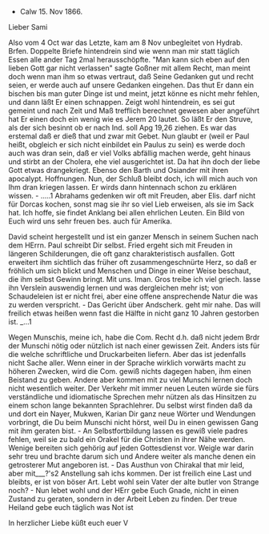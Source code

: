 + Calw 15. Nov 1866.

Lieber Sami

Also vom 4 Oct war das Letzte, kam am 8 Nov unbegleitet von Hydrab. Brfen. Doppelte Briefe hintendrein sind wie wenn man mir statt täglich Essen alle ander Tag 2mal herausschöpfte. "Man kann sich eben auf den lieben Gott gar nicht verlassen" sagte Goßner mit allem Recht, man meint doch wenn man ihm so etwas vertraut, daß Seine Gedanken gut und recht seien, er werde auch auf unsere Gedanken eingehen. Das thut Er dann ein bischen bis man guter Dinge ist und meint, jetzt könne es nicht mehr fehlen, und dann läßt Er einen schnappen. Zeigt wohl hintendrein, es sei gut gemeint und nach Zeit und Maß trefflich berechnet gewesen aber angeführt hat Er einen doch ein wenig wie es Jerem 20 lautet. So läßt Er den Struve, als der sich besinnt ob er nach Ind. soll Apg 19,26 ziehen. Es war das erstemal daß er dieß that und zwar mit Gebet. Nun glaubt er (weil er Paul heißt, obgleich er sich nicht einbildet ein Paulus zu sein) es werde doch auch was dran sein, daß er viel Volks abfällig machen werde, geht hinaus und stirbt an der Cholera, ehe viel ausgerichtet ist. Da hat ihn doch der liebe Gott etwas drangekriegt. Ebenso den Barth und Osiander mit ihren apocalypt. Hoffnungen. Nun, der Schluß bleibt doch, ich will mich auch von Ihm dran kriegen lassen. Er wirds dann hintennach schon zu erklären wissen. - .....1 Abrahams gedenken wir oft mit Freuden, aber Elis. darf nicht für Dorcas kochen, sonst mag sie ihr so viel Lieb erweisen, als sie im Sack hat. Ich hoffe, sie findet Anklang bei allen ehrlichen Leuten. Ein Bild von Euch wird uns sehr freuen bes. auch für Amerika.

David scheint hergestellt und ist ein ganzer Mensch in seinem Suchen nach dem HErrn. Paul schreibt Dir selbst. Fried ergeht sich mit Freuden in längeren Schilderungen, die oft ganz charakteristisch ausfallen. Gott erweitert ihm sichtlich das früher oft zusammengeschnürte Herz, so daß er fröhlich um sich blickt und Menschen und Dinge in einer Weise beschaut, die ihm selbst Gewinn bringt. Mit uns. Iman. Gros treibe ich viel griech. lasse ihn Verslein auswendig lernen und was dergleichen mehr ist; von Schaudeleien ist er nicht frei, aber eine offene ansprechende Natur die was zu werden verspricht. - Das Gericht über Andscherk. geht mir nahe. Das will freilich etwas heißen wenn fast die Hälfte in nicht ganz 10 Jahren gestorben ist. _...1

Wegen Munschis, meine ich, habe die Com. Recht d.h. daß nicht jedem Brdr der Munschi nötig oder nützlich ist nach einer gewissen Zeit. Anders ists für die welche schriftliche und Druckarbeiten liefern. Aber das ist jedenfalls nicht Sache aller. Wenn einer in der Sprache wirklich vorwärts macht zu höheren Zwecken, wird die Com. gewiß nichts dagegen haben, ihm einen Beistand zu geben. Andere aber kommen mit zu viel Munschi lernen doch nicht wesentlich weiter. Der Verkehr mit immer neuen Leuten würde sie fürs verständliche und idiomatische Sprechen mehr nützen als das Hinsitzen zu einem schon lange bekannten Sprachlehrer. Du selbst wirst finden daß da und dort ein Nayer, Mukwen, Karian Dir ganz neue Wörter und Wendungen vorbringt, die Du beim Munschi nicht hörst, weil Du in einen gewissen Gang mit ihm geraten bist. - An Selbstfortbildung lassen es gewiß viele padres fehlen, weil sie zu bald ein Orakel für die Christen in ihrer Nähe werden. Wenige bereiten sich gehörig auf jeden Gottesdienst vor. Weigle war darin sehr treu und brachte darum sich und Andere weiter als manche denen ein getrosterer Mut angeboren ist. - Das Austhun von Chirakal that mir leid, aber mit___?'s2 Anstellung sah ichs kommen. Der ist freilich eine Last und bleibts, er ist von böser Art. Lebt wohl sein Vater der alte butler von Strange noch? - Nun lebet wohl und der HErr gebe Euch Gnade, nicht in einen Zustand zu geraten, sondern in der Arbeit Leben zu finden. Der treue Heiland gebe euch täglich was Not ist

In herzlicher Liebe küßt euch
 euer V

